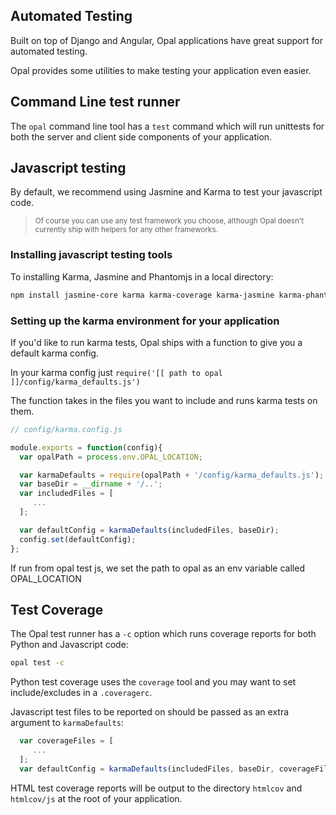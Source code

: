 ## Automated Testing

Built on top of Django and Angular, Opal applications have great support for automated testing.

Opal provides some utilities to make testing your application even easier.

## Command Line test runner

The `opal` command line tool has a `test` command which will run unittests for both the server
and client side components of your application.

## Javascript testing

By default, we recommend using Jasmine and Karma to test your javascript code.
<blockquote><small>
Of course you can use any test framework you choose, although Opal doesn't currently ship with
helpers for any other frameworks.
</small></blockquote>

### Installing javascript testing tools

To installing Karma, Jasmine and Phantomjs in a local directory:

```bash
npm install jasmine-core karma karma-coverage karma-jasmine karma-phantomjs-launcher
```

### Setting up the karma environment for your application

If you'd like to run karma tests, Opal ships with a function to give you a default karma config.

In your karma config just `require('[[ path to opal ]]/config/karma_defaults.js')`

The function takes in the files you want to include and runs karma tests on them.

```js
// config/karma.config.js

module.exports = function(config){
  var opalPath = process.env.OPAL_LOCATION;

  var karmaDefaults = require(opalPath + '/config/karma_defaults.js');
  var baseDir = __dirname + '/..';
  var includedFiles = [
     ...
  ];

  var defaultConfig = karmaDefaults(includedFiles, baseDir);
  config.set(defaultConfig);
};
```

If run from opal test js, we set the path to opal as an env variable called
OPAL_LOCATION

## Test Coverage

The Opal test runner has a `-c` option which runs coverage reports for both Python and
Javascript code:

```bash
opal test -c
```

Python test coverage uses the `coverage` tool and you may want to set include/excludes in
a `.coveragerc`.

Javascript test files to be reported on should be passed as an extra argument to `karmaDefaults`:

```js
  var coverageFiles = [
     ...
  ];
  var defaultConfig = karmaDefaults(includedFiles, baseDir, coverageFiles);
```

HTML test coverage reports will be output to the directory `htmlcov` and `htmlcov/js` at the
root of your application.
